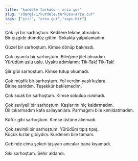 ```yaml
---
title: "kurdele türküsü - arzu çur"
slug: "/dergi/1/kurdele.turkusu-arzu.cur"
tags: ["şiir", "arzu çur","sayı:bir"]
---
```


Çok iyi bir sarhoştum. Kedilere tekme atmadım.  
Bir çizgide dümdüz gittim. Sokakta yalpalamadım.

Güzel bir sarhoştum. Kimse dönüp bakmadı.

Çok uyumlu bir sarhoştum. Bileğime jilet atmadım.  
Yürüdüm uslu uslu. Uyaktı adımlarım: Tik-Tak! Tik-Tak!

Şiir gibi sarhoştum. Kimse tutup okumadı.

Çok müşfik bir sarhoştum. Yol verdim yaşlı kızlara.  
Birine sarıldım. Teşekkür beklemedim.

Çok sıcak bir sarhoştum. Kimse sokulup ısınmadı.

Çok seviyeli bir sarhoştum. Kaşlarımı hiç kaldırmadım.  
Dil çıkarmadım kafa sallayanlara. Parmağımı bile kımıldatmadım.

Küfür gibi sarhoştum. Kimse üstüne alınmadı.

Çok sevimli bir sarhoştum. Yürüdüm tıpış tıpış.  
Küçük kızlar gibiydim. Kurdelem bile tamam.

Cebinde elma şekeri taşıyan amcalar bana kıyamadı.

Sıkı sarhoştum. Şehir aldandı.
